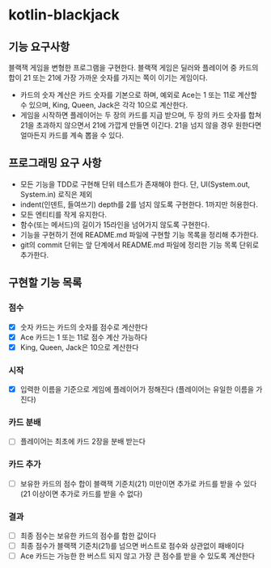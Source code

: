 # kotlin-blackjack

## 기능 요구사항
블랙잭 게임을 변형한 프로그램을 구현한다. 블랙잭 게임은 딜러와 플레이어 중 카드의 합이 21 또는 21에 가장 가까운 숫자를 가지는 쪽이 이기는 게임이다.

 - 카드의 숫자 계산은 카드 숫자를 기본으로 하며, 예외로 Ace는 1 또는 11로 계산할 수 있으며, King, Queen, Jack은 각각 10으로 계산한다.
 - 게임을 시작하면 플레이어는 두 장의 카드를 지급 받으며, 두 장의 카드 숫자를 합쳐 21을 초과하지 않으면서 21에 가깝게 만들면 이긴다. 21을 넘지 않을 경우 원한다면 얼마든지 카드를 계속 뽑을 수 있다.

## 프로그래밍 요구 사항
 - 모든 기능을 TDD로 구현해 단위 테스트가 존재해야 한다. 단, UI(System.out, System.in) 로직은 제외
 - indent(인덴트, 들여쓰기) depth를 2를 넘지 않도록 구현한다. 1까지만 허용한다.
 - 모든 엔티티를 작게 유지한다.
 - 함수(또는 메서드)의 길이가 15라인을 넘어가지 않도록 구현한다.
 - 기능을 구현하기 전에 README.md 파일에 구현할 기능 목록을 정리해 추가한다.
 - git의 commit 단위는 앞 단계에서 README.md 파일에 정리한 기능 목록 단위로 추가한다.

## 구현할 기능 목록
### 점수
 - [x] 숫자 카드는 카드의 숫자를 점수로 계산한다
 - [x] Ace 카드는 1 또는 11로 점수 계산 가능하다
 - [x] King, Queen, Jack은 10으로 계산한다

### 시작
 - [x] 입력한 이름을 기준으로 게임에 플레이어가 정해진다 (플레이어는 유일한 이름을 가진다)

### 카드 분배
 - [ ] 플레이어는 최초에 카드 2장을 분배 받는다

### 카드 추가
 - [ ] 보유한 카드의 점수 합이 블랙잭 기준치(21) 미만이면 추가로 카드를 받을 수 있다 (21 이상이면 추가로 카드를 받을 수 없다)

### 결과
 - [ ] 최종 점수는 보유한 카드의 점수를 합한 값이다
 - [ ] 최종 점수가 블랙잭 기준치(21)를 넘으면 버스트로 점수와 상관없이 패배이다
 - [ ] Ace 카드는 가능한 한 버스트 되지 않고 가장 큰 점수를 받을 수 있도록 계산한다
